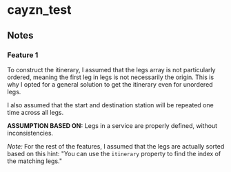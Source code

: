 # cayzn_test

## Notes

### Feature 1

To construct the itinerary, I assumed that the legs array is not particularly ordered, meaning the first leg in legs is not necessarily the origin. This is why I opted for a general solution to get the itinerary even for unordered legs.

I also assumed that the start and destination station will be repeated one time across all legs.

**ASSUMPTION BASED ON:** Legs in a service are properly defined, without inconsistencies.

_Note:_ For the rest of the features, I assumed that the legs are actually sorted based on this hint: "You can use the `itinerary` property to find the index of the matching legs."
